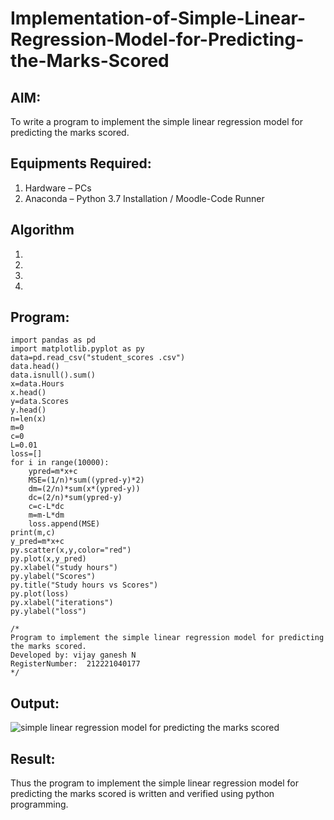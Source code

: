 # Implementation-of-Simple-Linear-Regression-Model-for-Predicting-the-Marks-Scored

## AIM:
To write a program to implement the simple linear regression model for predicting the marks scored.

## Equipments Required:
1. Hardware – PCs
2. Anaconda – Python 3.7 Installation / Moodle-Code Runner

## Algorithm
1. 
2. 
3. 
4. 

## Program:
```import numpy as np
import pandas as pd
import matplotlib.pyplot as py
data=pd.read_csv("student_scores .csv")
data.head()
data.isnull().sum()
x=data.Hours
x.head()
y=data.Scores
y.head()
n=len(x)
m=0
c=0
L=0.01
loss=[]
for i in range(10000):
    ypred=m*x+c
    MSE=(1/n)*sum((ypred-y)*2)
    dm=(2/n)*sum(x*(ypred-y))
    dc=(2/n)*sum(ypred-y)
    c=c-L*dc
    m=m-L*dm
    loss.append(MSE)
print(m,c)
y_pred=m*x+c
py.scatter(x,y,color="red")
py.plot(x,y_pred)
py.xlabel("study hours")
py.ylabel("Scores")
py.title("Study hours vs Scores")
py.plot(loss)
py.xlabel("iterations")
py.ylabel("loss")

/*
Program to implement the simple linear regression model for predicting the marks scored.
Developed by: vijay ganesh N
RegisterNumber:  212221040177
*/
```

## Output:
![simple linear regression model for predicting the marks scored](sam.png)


## Result:
Thus the program to implement the simple linear regression model for predicting the marks scored is written and verified using python programming.
